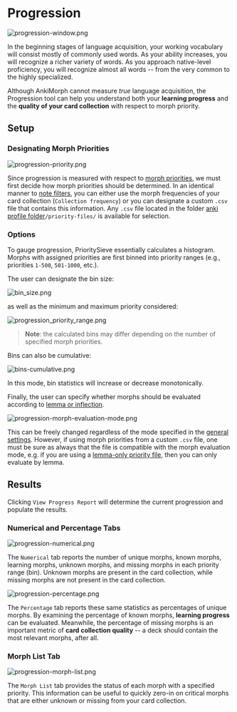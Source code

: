 # Progression

![progression-window.png](../../img/progression-window.png)

In the beginning stages of language acquisition, your working vocabulary will consist mostly of commonly used words.
As your ability increases, you will recognize a richer variety of words. As you approach native-level proficiency,
you will recognize almost all words -- from the very common to the highly specialized. 

Although AnkiMorph cannot measure _true_ language acquisition, the Progression tool can help you understand both
your **learning progress** and the **quality of your card collection** with respect to morph priority.

## Setup

### Designating Morph Priorities

![progression-priority.png](../../img/progression-priority.png)

Since progression is measured with respect to [morph priorities](../setup/prioritizing.md), we must first decide how 
morph priorities should be determined. In an identical manner to [note filters](../setup/settings/note-filter.md#morph-priority), you can either use the morph 
frequencies of your card collection (`Collection frequency`) or you can designate a custom `.csv` file that contains this 
information. Any `.csv` file located in the folder [anki profile folder](../glossary#profile-folder)`/priority-files/` is available for selection. 

### Options

To gauge progression, PrioritySieve essentially calculates a histogram. Morphs with assigned priorities are first binned
into priority ranges (e.g., priorities `1-500`, `501-1000`, etc.). 

The user can designate the bin size:

![bin_size.png](../../img/bin_size.png)

as well as the minimum and maximum priority considered:

![progression_priority_range.png](../../img/progression_priority_range.png)


> **Note**: the calculated bins may differ depending on the number of specified morph priorities.  

Bins can also be cumulative:

![bins-cumulative.png](../../img/bins-cumulative.png)

In this mode, bin statistics will increase or decrease monotonically.

Finally, the user can specify whether morphs should be evaluated according to [lemma or inflection](../glossary.md#morph).

![progression-morph-evaluation-mode.png](../../img/progression-morph-evaluation-mode.png)

This can be freely changed regardless of the mode specified in the [general settings](../setup/settings/general.md). However, if using
morph priorities from a custom `.csv` file, one must be sure as always that the file is compatible with the morph evaluation mode, e.g. 
if you are using a [lemma-only priority file](../setup/prioritizing.md#custom-lemma-priority-files), then you can only evaluate by lemma.

## Results

Clicking `View Progress Report` will determine the current progression and populate the results. 

### Numerical and Percentage Tabs

![progression-numerical.png](../../img/progression-numerical.png)

The `Numerical` tab reports the number of unique morphs, known morphs, learning morphs, unknown morphs, and missing morphs in each priority range (bin). Unknown morphs are present in the card collection, while missing morphs are not present in the card collection.

![progression-percentage.png](../../img/progression-percentage.png)

The `Percentage` tab reports these same statistics as percentages of unique morphs. By examining the percentage of known morphs, **learning progress** can be evaluated. Meanwhile, the percentage of missing morphs is an important metric of **card collection quality** -- a deck should contain the most relevant morphs, after all. 

### Morph List Tab

![progression-morph-list.png](../../img/progression-morph-list.png)

The `Morph List` tab provides the status of each morph with a specified priority. This information can be useful to quickly zero-in on critical morphs that are either unknown or missing from your card collection.


